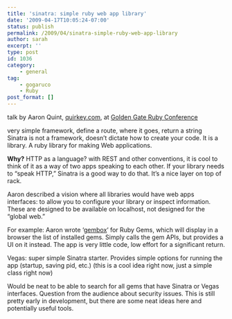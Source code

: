 ```yaml
---
title: 'sinatra: simple ruby web app library'
date: '2009-04-17T10:05:24-07:00'
status: publish
permalink: /2009/04/sinatra-simple-ruby-web-app-library
author: sarah
excerpt: ''
type: post
id: 1036
category:
    - general
tag:
    - gogaruco
    - Ruby
post_format: []
---
```

talk by Aaron Quint, [quirkey.com](http://www.quirkey.com/), at [Golden Gate Ruby Conference](http://gogaruco.com/)

very simple framework, define a route, where it goes, return a string  
Sinatra is not a framework, doesn’t dictate how to create your code. It is a library. A ruby library for making Web applications.

**Why?** HTTP as a language? with REST and other conventions, it is cool to think of it as a way of two apps speaking to each other. If your library needs to “speak HTTP,” Sinatra is a good way to do that. It’s a nice layer on top of rack.

Aaron described a vision where all libraries would have web apps interfaces: to allow you to configure your library or inspect information. These are designed to be available on localhost, not designed for the “global web.”

For example: Aaron wrote ‘[gembox](http://code.quirkey.com/gembox/)‘ for Ruby Gems, which will display in a browser the list of installed gems. Simply calls the gem APIs, but provides a UI on it instead. The app is very little code, low effort for a significant return.

Vegas: super simple Sinatra starter. Provides simple options for running the app (startup, saving pid, etc.) (this is a cool idea right now, just a simple class right now)

Would be neat to be able to search for all gems that have Sinatra or Vegas interfaces. Question from the audience about security issues. This is still pretty early in development, but there are some neat ideas here and potentially useful tools.